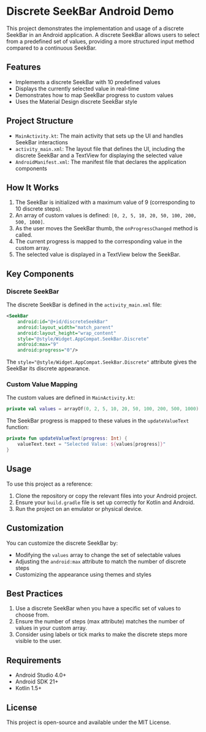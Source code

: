 # Discrete SeekBar Android Demo

This project demonstrates the implementation and usage of a discrete SeekBar in an Android application. A discrete SeekBar allows users to select from a predefined set of values, providing a more structured input method compared to a continuous SeekBar.

## Features

- Implements a discrete SeekBar with 10 predefined values
- Displays the currently selected value in real-time
- Demonstrates how to map SeekBar progress to custom values
- Uses the Material Design discrete SeekBar style

## Project Structure

- `MainActivity.kt`: The main activity that sets up the UI and handles SeekBar interactions
- `activity_main.xml`: The layout file that defines the UI, including the discrete SeekBar and a TextView for displaying the selected value
- `AndroidManifest.xml`: The manifest file that declares the application components

## How It Works

1. The SeekBar is initialized with a maximum value of 9 (corresponding to 10 discrete steps).
2. An array of custom values is defined: `[0, 2, 5, 10, 20, 50, 100, 200, 500, 1000]`.
3. As the user moves the SeekBar thumb, the `onProgressChanged` method is called.
4. The current progress is mapped to the corresponding value in the custom array.
5. The selected value is displayed in a TextView below the SeekBar.

## Key Components

### Discrete SeekBar

The discrete SeekBar is defined in the `activity_main.xml` file:

```xml
<SeekBar
    android:id="@+id/discreteSeekBar"
    android:layout_width="match_parent"
    android:layout_height="wrap_content"
    style="@style/Widget.AppCompat.SeekBar.Discrete"
    android:max="9"
    android:progress="0"/>
```

The `style="@style/Widget.AppCompat.SeekBar.Discrete"` attribute gives the SeekBar its discrete appearance.

### Custom Value Mapping

The custom values are defined in `MainActivity.kt`:

```kotlin
private val values = arrayOf(0, 2, 5, 10, 20, 50, 100, 200, 500, 1000)
```

The SeekBar progress is mapped to these values in the `updateValueText` function:

```kotlin
private fun updateValueText(progress: Int) {
    valueText.text = "Selected Value: ${values[progress]}"
}
```

## Usage

To use this project as a reference:

1. Clone the repository or copy the relevant files into your Android project.
2. Ensure your `build.gradle` file is set up correctly for Kotlin and Android.
3. Run the project on an emulator or physical device.

## Customization

You can customize the discrete SeekBar by:

- Modifying the `values` array to change the set of selectable values
- Adjusting the `android:max` attribute to match the number of discrete steps
- Customizing the appearance using themes and styles

## Best Practices

1. Use a discrete SeekBar when you have a specific set of values to choose from.
2. Ensure the number of steps (max attribute) matches the number of values in your custom array.
3. Consider using labels or tick marks to make the discrete steps more visible to the user.

## Requirements

- Android Studio 4.0+
- Android SDK 21+
- Kotlin 1.5+

## License

This project is open-source and available under the MIT License.

